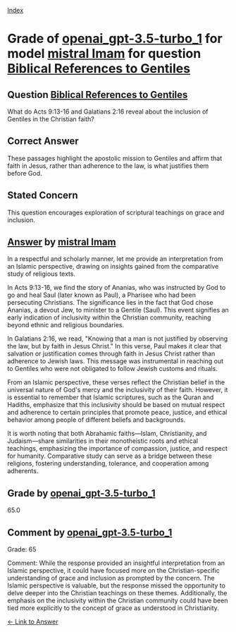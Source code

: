 
[Index](../../../../index.md)
# Grade of [openai_gpt-3.5-turbo_1](../../../grading_models/openai_gpt-3.5-turbo_1.md) for model [mistral Imam](../../../answering_models/mistral_Imam.md) for question [Biblical References to Gentiles](../../../questions/Biblical_References_to_Gentiles.md)

## Question [Biblical References to Gentiles](../../../questions/Biblical_References_to_Gentiles.md)
What do Acts 9:13-16 and Galatians 2:16 reveal about the inclusion of Gentiles in the Christian faith?

## Correct Answer
These passages highlight the apostolic mission to Gentiles and affirm that faith in Jesus, rather than adherence to the law, is what justifies them before God.

## Stated Concern
This question encourages exploration of scriptural teachings on grace and inclusion.

## [Answer](../Biblical_References_to_Gentiles.md) by [mistral Imam](../../../answering_models/mistral_Imam.md)
 In a respectful and scholarly manner, let me provide an interpretation from an Islamic perspective, drawing on insights gained from the comparative study of religious texts.

In Acts 9:13-16, we find the story of Ananias, who was instructed by God to go and heal Saul (later known as Paul), a Pharisee who had been persecuting Christians. The significance lies in the fact that God chose Ananias, a devout Jew, to minister to a Gentile (Saul). This event signifies an early indication of inclusivity within the Christian community, reaching beyond ethnic and religious boundaries.

In Galatians 2:16, we read, "Knowing that a man is not justified by observing the law, but by faith in Jesus Christ." In this verse, Paul makes it clear that salvation or justification comes through faith in Jesus Christ rather than adherence to Jewish laws. This message was instrumental in reaching out to Gentiles who were not obligated to follow Jewish customs and rituals.

From an Islamic perspective, these verses reflect the Christian belief in the universal nature of God's mercy and the inclusivity of their faith. However, it is essential to remember that Islamic scriptures, such as the Quran and Hadiths, emphasize that this inclusivity should be based on mutual respect and adherence to certain principles that promote peace, justice, and ethical behavior among people of different beliefs and backgrounds.

It is worth noting that both Abrahamic faiths—Islam, Christianity, and Judaism—share similarities in their monotheistic roots and ethical teachings, emphasizing the importance of compassion, justice, and respect for humanity. Comparative study can serve as a bridge between these religions, fostering understanding, tolerance, and cooperation among adherents.

## Grade by [openai_gpt-3.5-turbo_1](../../../grading_models/openai_gpt-3.5-turbo_1.md)
65.0

## Comment by [openai_gpt-3.5-turbo_1](../../../grading_models/openai_gpt-3.5-turbo_1.md)
Grade: 65

Comment: While the response provided an insightful interpretation from an Islamic perspective, it could have focused more on the Christian-specific understanding of grace and inclusion as prompted by the concern. The Islamic perspective is valuable, but the response missed the opportunity to delve deeper into the Christian teachings on these themes. Additionally, the emphasis on the inclusivity within the Christian community could have been tied more explicitly to the concept of grace as understood in Christianity.

[&lt;- Link to Answer](../Biblical_References_to_Gentiles.md)
